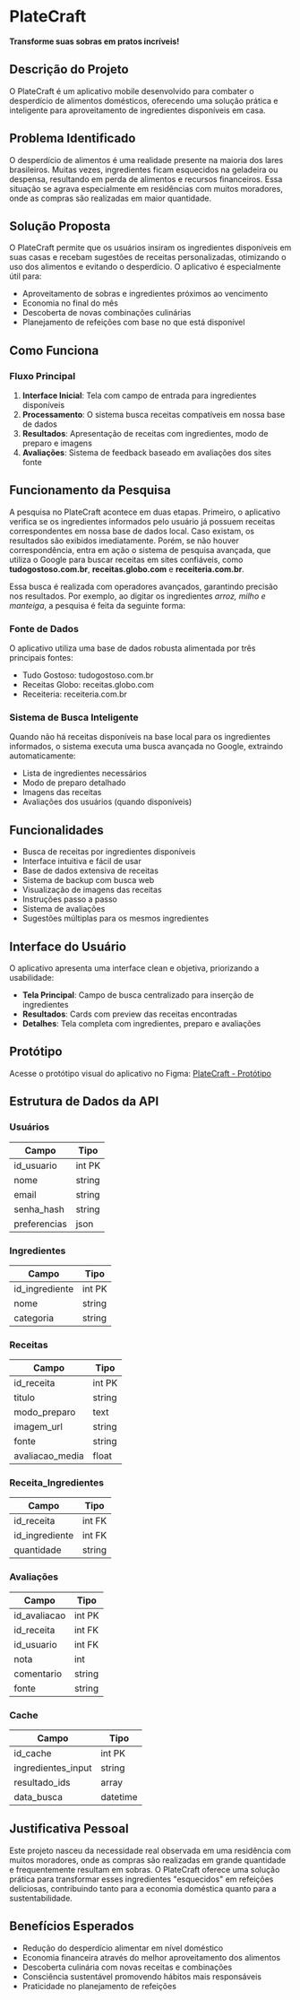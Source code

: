 # PlateCraft
**Transforme suas sobras em pratos incríveis!**

## Descrição do Projeto
O PlateCraft é um aplicativo mobile desenvolvido para combater o desperdício de alimentos domésticos, oferecendo uma solução prática e inteligente para aproveitamento de ingredientes disponíveis em casa.

## Problema Identificado
O desperdício de alimentos é uma realidade presente na maioria dos lares brasileiros. Muitas vezes, ingredientes ficam esquecidos na geladeira ou despensa, resultando em perda de alimentos e recursos financeiros. Essa situação se agrava especialmente em residências com muitos moradores, onde as compras são realizadas em maior quantidade.

## Solução Proposta
O PlateCraft permite que os usuários insiram os ingredientes disponíveis em suas casas e recebam sugestões de receitas personalizadas, otimizando o uso dos alimentos e evitando o desperdício. O aplicativo é especialmente útil para:

- Aproveitamento de sobras e ingredientes próximos ao vencimento
- Economia no final do mês
- Descoberta de novas combinações culinárias
- Planejamento de refeições com base no que está disponível

## Como Funciona

### Fluxo Principal
1. **Interface Inicial**: Tela com campo de entrada para ingredientes disponíveis
2. **Processamento**: O sistema busca receitas compatíveis em nossa base de dados
3. **Resultados**: Apresentação de receitas com ingredientes, modo de preparo e imagens
4. **Avaliações**: Sistema de feedback baseado em avaliações dos sites fonte

## Funcionamento da Pesquisa

A pesquisa no PlateCraft acontece em duas etapas. Primeiro, o aplicativo verifica se os ingredientes informados pelo usuário já possuem receitas correspondentes em nossa base de dados local. Caso existam, os resultados são exibidos imediatamente. Porém, se não houver correspondência, entra em ação o sistema de pesquisa avançada, que utiliza o Google para buscar receitas em sites confiáveis, como **tudogostoso.com.br**, **receitas.globo.com** e **receiteria.com.br**. 

Essa busca é realizada com operadores avançados, garantindo precisão nos resultados. Por exemplo, ao digitar os ingredientes *arroz, milho e manteiga*, a pesquisa é feita da seguinte forma:

### Fonte de Dados
O aplicativo utiliza uma base de dados robusta alimentada por três principais fontes:
- Tudo Gostoso: tudogostoso.com.br
- Receitas Globo: receitas.globo.com
- Receiteria: receiteria.com.br

### Sistema de Busca Inteligente
Quando não há receitas disponíveis na base local para os ingredientes informados, o sistema executa uma busca avançada no Google, extraindo automaticamente:
- Lista de ingredientes necessários
- Modo de preparo detalhado
- Imagens das receitas
- Avaliações dos usuários (quando disponíveis)

## Funcionalidades
- Busca de receitas por ingredientes disponíveis
- Interface intuitiva e fácil de usar
- Base de dados extensiva de receitas
- Sistema de backup com busca web
- Visualização de imagens das receitas
- Instruções passo a passo
- Sistema de avaliações
- Sugestões múltiplas para os mesmos ingredientes

## Interface do Usuário
O aplicativo apresenta uma interface clean e objetiva, priorizando a usabilidade:
- **Tela Principal**: Campo de busca centralizado para inserção de ingredientes
- **Resultados**: Cards com preview das receitas encontradas
- **Detalhes**: Tela completa com ingredientes, preparo e avaliações

## Protótipo
Acesse o protótipo visual do aplicativo no Figma:  [PlateCraft - Protótipo](https://www.figma.com/design/Aw0qqlWACh1ZJaazzG7HH7)

## Estrutura de Dados da API

### Usuários
| Campo       | Tipo   |
|-------------|--------|
| id_usuario  | int PK |
| nome        | string |
| email       | string |
| senha_hash  | string |
| preferencias| json   |

### Ingredientes
| Campo          | Tipo   |
|----------------|--------|
| id_ingrediente | int PK |
| nome           | string |
| categoria      | string |

### Receitas
| Campo          | Tipo   |
|----------------|--------|
| id_receita     | int PK |
| titulo         | string |
| modo_preparo   | text   |
| imagem_url     | string |
| fonte          | string |
| avaliacao_media| float  |

### Receita_Ingredientes
| Campo          | Tipo   |
|----------------|--------|
| id_receita     | int FK |
| id_ingrediente | int FK |
| quantidade     | string |

### Avaliações
| Campo        | Tipo   |
|--------------|--------|
| id_avaliacao | int PK |
| id_receita   | int FK |
| id_usuario   | int FK |
| nota         | int    |
| comentario   | string |
| fonte        | string |

### Cache
| Campo             | Tipo   |
|-------------------|--------|
| id_cache          | int PK |
| ingredientes_input| string |
| resultado_ids     | array  |
| data_busca        | datetime |

## Justificativa Pessoal
Este projeto nasceu da necessidade real observada em uma residência com muitos moradores, onde as compras são realizadas em grande quantidade e frequentemente resultam em sobras. O PlateCraft oferece uma solução prática para transformar esses ingredientes "esquecidos" em refeições deliciosas, contribuindo tanto para a economia doméstica quanto para a sustentabilidade.

## Benefícios Esperados
- Redução do desperdício alimentar em nível doméstico
- Economia financeira através do melhor aproveitamento dos alimentos
- Descoberta culinária com novas receitas e combinações
- Consciência sustentável promovendo hábitos mais responsáveis
- Praticidade no planejamento de refeições
